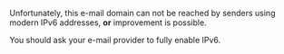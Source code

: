 Unfortunately, this e-mail domain can not be reached by
senders using modern IPv6 addresses, <strong>or</strong> improvement is possible.

You should ask your e-mail provider to fully enable IPv6.
